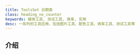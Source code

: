 ```yaml
---
title: ToolsSet 日期类
class: heading_no_counter
keywords: 媒体工具, 测试工具, 效率, 实用
desc: 一系列的工具应用，包括图片工具、配色工具、效率工具、测试工具等
---
```


## 介绍


